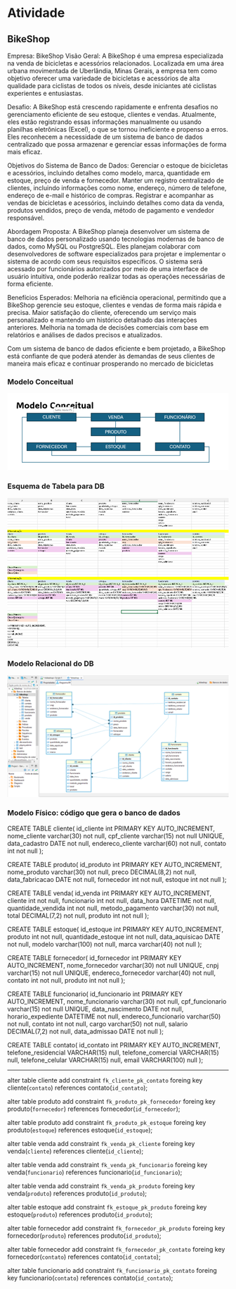 # Atividade 
## BikeShop

Empresa: BikeShop
Visão Geral:
A BikeShop é uma empresa especializada na venda de bicicletas e acessórios relacionados. 
Localizada em uma área urbana movimentada de Uberlândia, Minas Gerais, a empresa tem 
como objetivo oferecer uma variedade de bicicletas e acessórios de alta qualidade para 
ciclistas de todos os níveis, desde iniciantes até ciclistas experientes e entusiastas.

Desafio:
A BikeShop está crescendo rapidamente e enfrenta desafios no gerenciamento eficiente de seu 
estoque, clientes e vendas. Atualmente, eles estão registrando essas informações 
manualmente ou usando planilhas eletrônicas (Excel), o que se tornou ineficiente e propenso a 
erros. Eles reconhecem a necessidade de um sistema de banco de dados centralizado que 
possa armazenar e gerenciar essas informações de forma mais eficaz.

Objetivos do Sistema de Banco de Dados:
Gerenciar o estoque de bicicletas e acessórios, incluindo detalhes como modelo, marca, 
quantidade em estoque, preço de venda e fornecedor.
Manter um registro centralizado de clientes, incluindo informações como nome, endereço, 
número de telefone, endereço de e-mail e histórico de compras.
Registrar e acompanhar as vendas de bicicletas e acessórios, incluindo detalhes como data da 
venda, produtos vendidos, preço de venda, método de pagamento e vendedor responsável.

Abordagem Proposta:
A BikeShop planeja desenvolver um sistema de banco de dados personalizado usando 
tecnologias modernas de banco de dados, como MySQL ou PostgreSQL. Eles planejam 
colaborar com desenvolvedores de software especializados para projetar e implementar o 
sistema de acordo com seus requisitos específicos. O sistema será acessado por funcionários 
autorizados por meio de uma interface de usuário intuitiva, onde poderão realizar todas as 
operações necessárias de forma eficiente.

Benefícios Esperados:
Melhoria na eficiência operacional, permitindo que a BikeShop gerencie seu estoque, clientes e 
vendas de forma mais rápida e precisa.
Maior satisfação do cliente, oferecendo um serviço mais personalizado e mantendo um 
histórico detalhado das interações anteriores.
Melhoria na tomada de decisões comerciais com base em relatórios e análises de dados 
precisos e atualizados.

Com um sistema de banco de dados eficiente e bem projetado, a BikeShop está confiante de 
que poderá atender às demandas de seus clientes de maneira mais eficaz e continuar 
prosperando no mercado de bicicletas

### Modelo Conceitual

<div align="center">
<img src="img/bikeshop.png">
</div>

### Esquema de Tabela para DB

<div align="center">
<img src="img/excel.png">
</div>


### Modelo Relacional do DB

<div align="center">
<img src="img/dbeaver.png">
</div>

### Modelo Físico: código que gera o banco de dados

CREATE TABLE cliente(
	id_cliente int PRIMARY KEY AUTO_INCREMENT,
	nome_cliente varchar(30) not null,
	cpf_cliente varchar(15) not null UNIQUE,
	data_cadastro DATE not null,
	endereco_cliente varchar(60) not null,
	contato int not null
);

CREATE TABLE produto(
	id_produto int PRIMARY KEY AUTO_INCREMENT,
	nome_produto varchar(30) not null,
	preco DECIMAL(8,2) not null,
	data_fabricacao DATE not null,
	fornecedor int not null,
	estoque int not null
);

CREATE TABLE venda(
	id_venda int PRIMARY KEY AUTO_INCREMENT,
	cliente int not null,
	funcionario int not null,
	data_hora DATETIME not null,
	quantidade_vendida int not null,
	metodo_pagamento varchar(30) not null,
	total DECIMAL(7,2) not null,
	produto int not null
);

CREATE TABLE estoque(
	id_estoque int PRIMARY KEY AUTO_INCREMENT,
	produto int not null,
	quantidade_estoque int not null,
	data_aquisicao DATE not null,
	modelo varchar(100) not null,
	marca varchar(40) not null
);

CREATE TABLE fornecedor(
	id_fornecedor int PRIMARY KEY AUTO_INCREMENT,
	nome_fornecedor varchar(30) not null UNIQUE,
	cnpj varchar(15) not null UNIQUE,
	endereco_fornecedor varchar(40) not null,
	contato int not null,
	produto int not null
);

CREATE TABLE funcionario(
	id_funcionario int PRIMARY KEY AUTO_INCREMENT,
	nome_funcionario varchar(30) not null,
	cpf_funcionario varchar(15) not null UNIQUE,
	data_nascimento DATE not null,
	horario_expediente DATETIME not null,
	endereco_funcionario varchar(50) not null,
	contato int not null,
	cargo varchar(50) not null,
	salario DECIMAL(7,2) not null,
	data_admissao DATE not null
);

CREATE TABLE contato(
	id_contato int PRIMARY KEY AUTO_INCREMENT,
	telefone_residencial VARCHAR(15) null,
	telefone_comercial VARCHAR(15) null,
	telefone_celular VARCHAR(15) null,
	email VARCHAR(100) null
);

------------------------------------------------------------------

alter table cliente
add constraint `fk_cliente_pk_contato`
foreing key cliente(`contato`)
references contato(`id_contato`);

alter table produto
add constraint `fk_produto_pk_fornecedor`
foreing key produto(`fornecedor`)
references fornecedor(`id_fornecedor`);

alter table produto
add constraint `fk_produto_pk_estoque`
foreing key produto(`estoque`)
references estoque(`id_estoque`);

alter table venda
add constraint `fk_venda_pk_cliente`
foreing key venda(`cliente`)
references cliente(`id_cliente`);

alter table venda
add constraint `fk_venda_pk_funcionario`
foreing key venda(`funcionario`)
references funcionario(`id_funcionario`);

alter table venda
add constraint `fk_venda_pk_produto`
foreing key venda(`produto`)
references produto(`id_produto`);

alter table estoque
add constraint `fk_estoque_pk_produto`
foreing key estoque(`produto`)
references produto(`id_produto`);

alter table fornecedor
add constraint `fk_fornecedor_pk_produto`
foreing key fornecedor(`produto`)
references produto(`id_produto`);

alter table fornecedor
add constraint `fk_fornecedor_pk_contato`
foreing key fornecedor(`contato`)
references contato(`id_contato`);

alter table funcionario
add constraint `fk_funcionario_pk_contato`
foreing key funcionario(`contato`)
references contato(`id_contato`);






